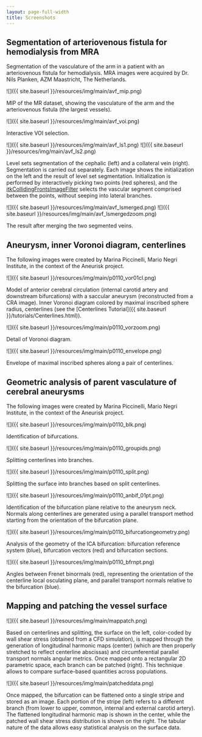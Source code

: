 ```yaml
---
layout: page-full-width
title: Screenshots
---
```


## Segmentation of arteriovenous fistula for hemodialysis from MRA

Segmentation of the vasculature of the arm in a patient with an arteriovenous fistula for hemodialysis. MRA images were acquired by Dr. Nils Planken, AZM Maastricht, The Netherlands.

![]({{ site.baseurl }}/resources/img/main/avf_mip.png)

MIP of the MR dataset, showing the vasculature of the arm and the arteriovenous fistula (the largest vessels).

![]({{ site.baseurl }}/resources/img/main/avf_voi.png)

Interactive VOI selection.

![]({{ site.baseurl }}/resources/img/main/avf_ls1.png)
![]({{ site.baseurl }}/resources/img/main/avf_ls2.png)

Level sets segmentation of the cephalic (left) and a collateral vein (right). Segmentation is carried out separately. Each image shows the initialization on the left and the result of level set segmentation. Initialization is performed by interactively picking two points (red spheres), and the [itkCollidingFrontsImageFilter](http://public.kitware.com/Insight/Doxygen/html/classitk_1_1CollidingFrontsImageFilter.html) selects the vascular segment comprised between the points, without seeping into lateral branches.

![]({{ site.baseurl }}/resources/img/main/avf_lsmerged.png)
![]({{ site.baseurl }}/resources/img/main/avf_lsmergedzoom.png)

The result after merging the two segmented veins.

## Aneurysm, inner Voronoi diagram, centerlines

The following images were created by Marina Piccinelli, Mario Negri Institute, in the context of the Aneurisk project.

![]({{ site.baseurl }}/resources/img/main/p0110_vor01cl.png)

Model of anterior cerebral circulation (internal carotid artery and downstream bifurcations) with a saccular aneurysm (reconstructed from a CRA image). Inner Voronoi diagram colored by maximal inscribed sphere radius, centerlines (see the [Centerlines Tutorial]({{ site.baseurl }}/tutorials/Centerlines.html)).

![]({{ site.baseurl }}/resources/img/main/p0110_vorzoom.png)

Detail of Voronoi diagram.

![]({{ site.baseurl }}/resources/img/main/p0110_envelope.png)

Envelope of maximal inscribed spheres along a pair of centerlines.

## Geometric analysis of parent vasculature of cerebral aneurysms

The following images were created by Marina Piccinelli, Mario Negri Institute, in the context of the Aneurisk project.

![]({{ site.baseurl }}/resources/img/main/p0110_blk.png)

Identification of bifurcations.

![]({{ site.baseurl }}/resources/img/main/p0110_groupids.png)

Splitting centerlines into branches.

![]({{ site.baseurl }}/resources/img/main/p0110_split.png)

Splitting the surface into branches based on split centerlines.

![]({{ site.baseurl }}/resources/img/main/p0110_anbif_01pt.png)

Identification of the bifurcation plane relative to the aneurysm neck. Normals along centerlines are generated using a parallel transport method starting from the orientation of the bifurcation plane.

![]({{ site.baseurl }}/resources/img/main/p0110_bifurcationgeometry.png)

Analysis of the geometry of the ICA bifurcation: bifurcation reference system (blue), bifurcation vectors (red) and bifurcation sections.

![]({{ site.baseurl }}/resources/img/main/p0110_bfrnpt.png)

Angles between Frenet binormals (red), representing the orientation of the centerline local osculating plane, and parallel transport normals relative to the bifurcation (blue).


## Mapping and patching the vessel surface

![]({{ site.baseurl }}/resources/img/main/mappatch.png)

Based on centerlines and splitting, the surface on the left, color-coded by wall shear stress (obtained from a CFD simulation), is mapped through the generation of longitudinal harmonic maps (center) (which are then properly stretched to reflect centerline abscissas) and circumferential parallel transport normals angular metrics. Once mapped onto a rectangular 2D parametric space, each branch can be patched (right). This technique allows to compare surface-based quantities across populations.

![]({{ site.baseurl }}/resources/img/main/patcheddata.png)

Once mapped, the bifurcation can be flattened onto a single stripe and stored as an image. Each portion of the stripe (left) refers to a different branch (from lower to upper, common, internal and external carotid artery). The flattened longitudinal harmonic map is shown in the center, while the patched wall shear stress distribution is shown on the right. The tabular nature of the data allows easy statistical analysis on the surface data.
